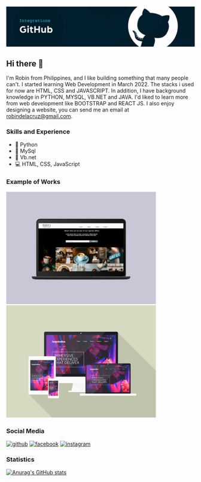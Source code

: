 ![Software Developer](https://github.com/robin-dc/robin-dc/blob/main/banner_github.png)

## Hi there 👋
I'm Robin from Philippines, and I like building something that many people can't. I started learning Web Development in March 2022. The stacks i used for now are HTML, CSS and JAVASCRIPT. In addition, I have background knowledge in PYTHON, MYSQL, VB.NET and JAVA. I'd liked to learn more from web development like BOOTSTRAP and REACT JS. I also enjoy designing a website, you can send me an email at robindelacruz@gmail.com.

### Skills and Experience
- 🐍 Python
- 🐧 MySql
- 📱 Vb.net
- 💻 HTML, CSS, JavaScript

### Example of Works
<img src='https://github.com/robin-dc/robin-dc/blob/main/coffeeshop.png' alt='loopstudios' height='300'>                         <img src='https://github.com/robin-dc/robin-dc/blob/main/loopstudios.png' alt='loopstudios' height='300'>


### Social Media
[<img src='https://cdn.jsdelivr.net/npm/simple-icons@3.0.1/icons/github.svg' alt='github' height='40'>](https://github.com/https://github.com/robin-dc)                         [<img src='https://cdn.jsdelivr.net/npm/simple-icons@3.0.1/icons/facebook.svg' alt='facebook' height='40'>](https://www.facebook.com/https://www.facebook.com/robin.delacruz.353803/)                         [<img src='https://cdn.jsdelivr.net/npm/simple-icons@3.0.1/icons/instagram.svg' alt='instagram' height='40'>](https://www.instagram.com/twitter.com/rrraw_wrrr/)  

### Statistics
[![Anurag's GitHub stats](https://github-readme-stats.vercel.app/api?username=robin-dc)](https://github.com/anuraghazra/github-readme-stats)
